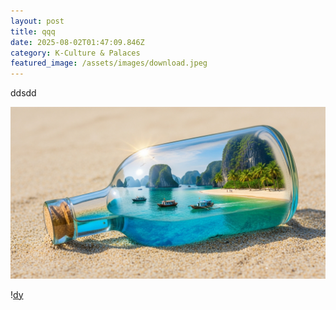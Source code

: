 ```yaml
---
layout: post
title: qqq
date: 2025-08-02T01:47:09.846Z
category: K-Culture & Palaces
featured_image: /assets/images/download.jpeg
---
```

d﻿dsdd

![대체 텍스트](/assets/images/3.jpg)

!﻿[dy](assets/images/assets/images/Whisk_38535193af.jpg)


